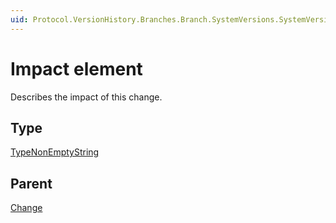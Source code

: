 ```yaml
---
uid: Protocol.VersionHistory.Branches.Branch.SystemVersions.SystemVersion.MajorVersions.MajorVersion.Changes.Change.Impact
---
```


# Impact element

Describes the impact of this change.

## Type

[TypeNonEmptyString](xref:Protocol-TypeNonEmptyString)

## Parent

[Change](xref:Protocol.VersionHistory.Branches.Branch.SystemVersions.SystemVersion.MajorVersions.MajorVersion.Changes.Change)

